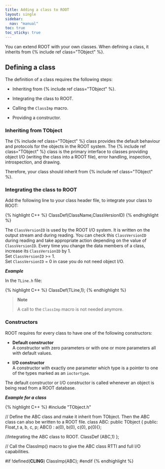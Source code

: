 ```yaml
---
title: Adding a class to ROOT
layout: single
sidebar:
  nav: "manual"
toc: true
toc_sticky: true
---
```


You can extend ROOT with your own classes. When defining a class, it inherits from {% include ref class="TObject" %}.

## Defining a class

The definition of a class requires the following steps:

  - Inheriting from {% include ref class="TObject" %}.

  - Integrating the class to ROOT.

  - Calling the `ClassImp` macro.

  - Providing a constructor.

### Inheriting from TObject

The {% include ref class="TObject" %} class provides the default behaviour and protocols for the objects in the ROOT system. The {% include ref class="TObject" %} class is the primary interface to classes providing object I/O (writing the class into a ROOT file), error handling, inspection, introspection, and drawing.

Therefore, your class should inherit from {% include ref class="TObject" %}.

### Integrating the class to ROOT

Add the following line to your class header file, to integrate your class to ROOT:

{% highlight C++ %}
   ClassDef(ClassName,ClassVersionID)
{% endhighlight %}

The `ClassVersionID` is used by the ROOT I/O system. It is written on the output stream and during reading. You can check this `ClassVersionID` during reading and take appropriate action depending on the value of `ClassVersionID`.
Every time you change the data members of a class, increase its `ClassVersionID` by 1.<br>
Set `ClassVersionID` >= 1.<br>
Set `ClassVersionID` = 0 in case you do not need object I/O.

_**Example**_

In the `TLine.h` file:

{% highlight C++ %}
   ClassDef(TLine,1);
{% endhighlight %}

> **Note**
>
>  A call to the `ClassImp` macro is not needed anymore.

### Constructors

ROOT requires for every class to have one of the following constructors:

  - **Default constructor**<br>
   A constructor with zero parameters or with one or more parameters all with default values.

  - **I/O constructor**<br>
   A constructor with exactly one parameter which type is a pointer to one of the types marked as an `ioctortype`.

The default constructor or I/O constructor is called whenever an object is being read from a ROOT database.

_**Example for a class**_

{% highlight C++ %}
#include "TObject.h"

// Define the ABC class and make it inherit from TObject. Then the ABC class can also be written to a ROOT file.
   class ABC: public TObject {
   public:
   Float_t a, b, c, p;
   ABC() : a(0), b(0), c(0), p(0){};

//Integrating the ABC class to ROOT.
   ClassDef (ABC,1)
};

// Call the ClassImp() macro to give the ABC class RTTI and full I/O capabilities.

#if !defined(__CLING__)
    ClassImp(ABC);
#endif
{% endhighlight %}

